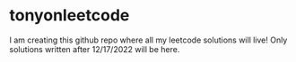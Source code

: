 # tonyonleetcode

I am creating this github repo where all my leetcode solutions will live!
Only solutions written after 12/17/2022 will be here.
